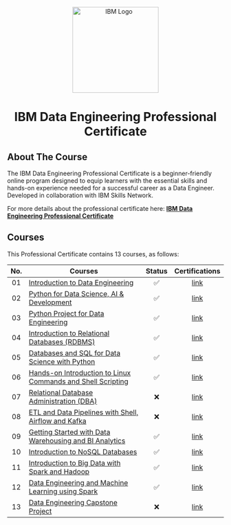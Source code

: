 <p align="center">
  <img src="https://purepng.com/public/uploads/large/purepng.com-ibm-logologobrand-logoiconslogos-251519939176ka7y8.png" alt="IBM Logo" width="200">
</p>
<h1 align="center">IBM Data Engineering Professional Certificate</h1>


## About The Course

The IBM Data Engineering Professional Certificate is a beginner-friendly online program designed to equip learners with the essential skills and hands-on experience needed for a successful career as a Data Engineer. Developed in collaboration with IBM Skills Network.

For more details about the professional certificate here: <a href=https://www.coursera.org/professional-certificates/ibm-data-engineer><strong>IBM Data Engineering Professional Certificate</strong></a>

## Courses

This Professional Certificate contains 13 courses, as follows:

| No.  | Courses                                     | Status | Certifications |
|:----:|---------------------------------------------|:------:|:--------------:|
|  01  | [Introduction to Data Engineering](https://www.coursera.org/learn/introduction-to-data-engineering?specialization=ibm-data-engineer) | ✅ | [link](https://www.coursera.org/account/accomplishments/certificate/MR6FKX9YULJU) |
|  02  | [Python for Data Science, AI & Development](https://www.coursera.org/learn/python-for-applied-data-science-ai?specialization=ibm-data-engineer) | ✅ | [link](https://www.coursera.org/account/accomplishments/certificate/HUUXK6S867MF) |
|  03  | [Python Project for Data Engineering](https://www.coursera.org/learn/python-project-for-data-engineering?specialization=ibm-data-engineer) | ✅ | [link](https://www.coursera.org/account/accomplishments/certificate/U7X6EE5EYE57) |
|  04  | [Introduction to Relational Databases (RDBMS)](https://www.coursera.org/learn/introduction-to-relational-databases?specialization=ibm-data-engineer) | ✅ | [link](https://www.coursera.org/account/accomplishments/certificate/PWJGQRHVZ2B3) |
|  05  | [Databases and SQL for Data Science with Python](https://www.coursera.org/learn/sql-data-science?specialization=ibm-data-engineer) | ✅ | [link](https://www.coursera.org/account/accomplishments/certificate/R85DH62JLP3W) |
|  06  | [Hands-on Introduction to Linux Commands and Shell Scripting](https://www.coursera.org/learn/hands-on-introduction-to-linux-commands-and-shell-scripting?specialization=ibm-data-engineer) | ✅ | [link](https://www.coursera.org/account/accomplishments/certificate/QTMYGF3VXWGL) |
|  07  | [Relational Database Administration (DBA)](https://www.coursera.org/learn/relational-database-administration?specialization=ibm-data-engineer) | ❌ | [link]() |
|  08  | [ETL and Data Pipelines with Shell, Airflow and Kafka](https://www.coursera.org/learn/etl-and-data-pipelines-shell-airflow-kafka?specialization=ibm-data-engineer) | ❌ | [link](https://www.coursera.org/account/accomplishments/certificate/C64A58EEKMW2) |
|  09  | [Getting Started with Data Warehousing and BI Analytics](https://www.coursera.org/learn/getting-started-with-data-warehousing-and-bi-analytics?specialization=ibm-data-engineer) | ✅ | [link](https://www.coursera.org/account/accomplishments/certificate/QXL6KBVSEH3V) |
|  10  | [Introduction to NoSQL Databases](https://www.coursera.org/learn/introduction-to-nosql-databases?specialization=ibm-data-engineer) | ✅ | [link](https://www.coursera.org/account/accomplishments/certificate/SR3QKQGAM586) |
|  11  | [Introduction to Big Data with Spark and Hadoop](https://www.coursera.org/learn/introduction-to-big-data-with-spark-hadoop?specialization=ibm-data-engineer) | ✅ | [link](https://www.coursera.org/account/accomplishments/certificate/KQYEJCNW52VJ) |
|  12  | [Data Engineering and Machine Learning using Spark](https://www.coursera.org/learn/machine-learning-with-apache-spark?specialization=ibm-data-engineer) | ✅ | [link](https://www.coursera.org/account/accomplishments/certificate/HMTF2VDQV2LJ) |
|  13  | [Data Engineering Capstone Project](https://www.coursera.org/learn/data-enginering-capstone-project?specialization=ibm-data-engineer) | ❌ | [link]() |
